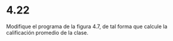 # 4.22

Modifique el programa de la figura 4.7, de tal forma que calcule la calificación promedio de la clase.
